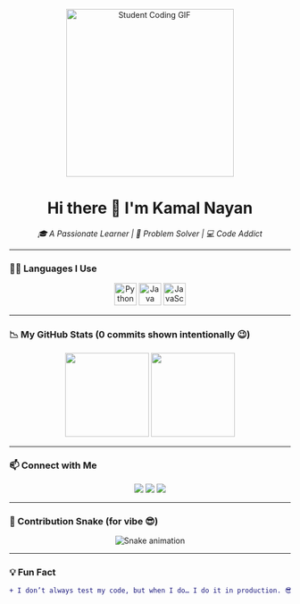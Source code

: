 <!-- Profile Banner -->
<p align="center">
  <img src="https://i.pinimg.com/originals/2c/f3/43/2cf3439c2b5b7fefb210f2c1e94908c6.gif" width="300px" alt="Student Coding GIF"/>
</p>

<h1 align="center">Hi there 👋 I'm Kamal Nayan</h1>

<p align="center">
  <em>🎓 A Passionate Learner | 🧠 Problem Solver | 💻 Code Addict</em>
</p>

---

### 👨‍💻 Languages I Use

<p align="center">
  <img src="https://cdn.jsdelivr.net/gh/devicons/devicon/icons/python/python-original.svg" height="40" alt="Python"/>
  <img src="https://cdn.jsdelivr.net/gh/devicons/devicon/icons/java/java-original.svg" height="40" alt="Java"/>
  <img src="https://cdn.jsdelivr.net/gh/devicons/devicon/icons/javascript/javascript-original.svg" height="40" alt="JavaScript"/>
</p>

---

### 📉 My GitHub Stats (0 commits shown intentionally 😉)

<p align="center">
  <img src="https://github-readme-stats.vercel.app/api?username=your-username&count_private=false&show_icons=true&include_all_commits=false&theme=radical&hide=contribs,prs" height="150"/>
  <img src="https://github-readme-stats.vercel.app/api/top-langs/?username=your-username&layout=compact&langs_count=5&theme=radical" height="150"/>
</p>

---

### 📫 Connect with Me

<p align="center">
  <a href="mailto:your.email@gmail.com"><img src="https://img.shields.io/badge/Gmail-D14836?style=for-the-badge&logo=gmail&logoColor=white"/></a>
  <a href="https://linkedin.com/in/your-profile"><img src="https://img.shields.io/badge/LinkedIn-0A66C2?style=for-the-badge&logo=linkedin&logoColor=white"/></a>
  <a href="https://instagram.com/yourprofile"><img src="https://img.shields.io/badge/Instagram-E4405F?style=for-the-badge&logo=instagram&logoColor=white"/></a>
</p>

---

### 🐍 Contribution Snake (for vibe 😎)

<p align="center">
  <img src="https://raw.githubusercontent.com/your-username/your-username/output/snake.svg" alt="Snake animation"/>
</p>

---

### 💡 Fun Fact
```diff
+ I don’t always test my code, but when I do… I do it in production. 😎
